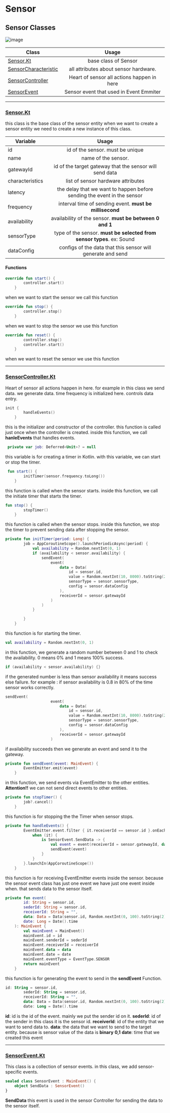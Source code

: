 # Sensor

## Sensor Classes
![image](https://github.com/MarsXan/fogSimulator/blob/version2/src/main/kotlin/com/fogsim/fog/statics/sensor/sensor.png)

| Class        | Usage           |
| ------------- |:-------------:|
| [Sensor.Kt](https://github.com/MarsXan/fogSimulator/blob/version2/src/main/kotlin/com/fogsim/fog/sensor/Sensor.kt)      |  base class of Sensor |
| [SensorCharacteristic](https://github.com/MarsXan/fogSimulator/blob/version2/src/main/kotlin/com/fogsim/fog/sensor/SensorCharacteristic.kt)      | all attributes about sensor hardware.      |
| [SensorController](https://github.com/MarsXan/fogSimulator/blob/version2/src/main/kotlin/com/fogsim/fog/sensor/SensorController.kt) | Heart of sensor all actions happen in here      |
| [SensorEvent](https://github.com/MarsXan/fogSimulator/blob/version2/src/main/kotlin/com/fogsim/fog/sensor/SensorEvent.kt) | Sensor event that used in Event Emmiter     |

---

### [Sensor.Kt](https://github.com/MarsXan/fogSimulator/blob/version2/src/main/kotlin/com/fogsim/fog/sensor/Sensor.kt) 

this class is the base class of the sensor entity when we want to create a sensor entity we need to create a new instance of this class.

| Variable        | Usage           |
| ------------- |:-------------:|
| id |  id of the sensor. must be unique  |
| name |   name of the sensor. |
| gatewayId |  id of the target gateway that the sensor will send data  |
| characteristics |  list of sensor hardware attributes |
| latency |  the delay that we want to happen before sending the event in the sensor  |
| frequency |  interval time of sending event. **must be millisecond**  |
| availability |  availability of the sensor. **must be between 0 and 1**  |
| sensorType | type of the sensor. **must be selected from sensor types**. ex: Sound  |
| dataConfig | configs of the data that this sensor will generate and send|

#### Functions

```kotlin
override fun start() {
        controller.start()
    }
```
when we want to start the sensor we call this function

```kotlin
override fun stop() {
        controller.stop()
    }
```
when we want to stop the sensor we use this function

```kotlin
override fun reset() {
        controller.stop()
        controller.start()
    }
```
when we want to reset the sensor we use this function

---

### [SensorController.Kt](https://github.com/MarsXan/fogSimulator/blob/version2/src/main/kotlin/com/fogsim/fog/sensor/SensorController.kt) 

Heart of sensor all actions happen in here. for example in this class we send data. we generate data. time frequency is initialized here.
controls data entry.

```kotlin
init {
        handleEvents()
    }
```
this is the initializer and constructor of the controller. this function is called just once when the controller is created. inside this function, we call **hanleEvents** that handles events. 

```kotlin
 private var job: Deferred<Unit>? = null
```
this variable is for creating a timer in Kotlin. with this variable, we can start or stop the timer.


```kotlin
 fun start() {
        initTimer(sensor.frequency.toLong())
    }
```
this function is called when the sensor starts. inside this function, we call the initiate timer that starts the timer.

```kotlin
fun stop() {
        stopTimer()
    }
```
this function is called when the sensor stops. inside this function, we stop the timer to prevent sending data after stopping the sensor.

```kotlin
private fun initTimer(period: Long) {
        job = AppCoroutineScope().launchPeriodicAsync(period) {
            val availability = Random.nextInt(0, 1)
            if (availability < sensor.availability) {
                sendEvent(
                    event(
                        data = Data(
                            id = sensor.id,
                            value = Random.nextInt(10, 8000).toString(2),
                            sensorType = sensor.sensorType,
                            config = sensor.dataConfig
                        ),
                        receiverId = sensor.gatewayId
                    )
                )
            }

        }
    }
```
this function is for starting the timer.
```kotlin
val availability = Random.nextInt(0, 1)
```
in this function, we generate a random number between 0 and 1 to check the availability. 0 means 0% and 1 means 100% success.

```kotlin
if (availability < sensor.availability) {}
```
if the generated number is less than sensor availability it means success else failure.
for example :
if sensor availability is 0.8 in 80% of the time sensor works correctly.

```kotlin
sendEvent(
                    event(
                        data = Data(
                            id = sensor.id,
                            value = Random.nextInt(10, 8000).toString(2),
                            sensorType = sensor.sensorType,
                            config = sensor.dataConfig
                        ),
                        receiverId = sensor.gatewayId
                    )
```

if availability succeeds then we generate an event and send it to the gateway.



```kotlin
private fun sendEvent(event: MainEvent) {
        EventEmitter.emit(event)
    }
```
in this function, we send events via EventEmitter to the other entities. **Attention!!** we can not send direct events to other entities.



```kotlin
private fun stopTimer() {
        job?.cancel()
    }
```

this function is for stopping the the Timer when sensor stops.

```kotlin
private fun handleEvents() {
        EventEmitter.event.filter { it.receiverId == sensor.id }.onEach {
            when (it) {
                is SensorEvent.SendData -> {
                    val event = event(receiverId = sensor.gatewayId, data = it.data)
                    sendEvent(event)
                }
            }
        }.launchIn(AppCoroutineScope())
    }
```
this function is for receiving EventEmitter events inside the sensor.
because the sensor event class has just one event we have just one event inside when. that sends data to the sensor itself.

```kotlin
private fun event(
        id: String = sensor.id,
        sederId: String = sensor.id,
        receiverId: String = "",
        data: Data = Data(sensor.id, Random.nextInt(0, 100).toString(2), sensor.sensorType),
        date: Long = Date().time
    ): MainEvent {
        val mainEvent = MainEvent()
        mainEvent.id = id
        mainEvent.senderId = sederId
        mainEvent.receiverId = receiverId
        mainEvent.data = data
        mainEvent.date = date
        mainEvent.eventType = EventType.SENSOR
        return mainEvent
    }
```

this function is for generating the event to send in the **sendEvent** Function.

```kotlin
id: String = sensor.id,
        sederId: String = sensor.id,
        receiverId: String = "",
        data: Data = Data(sensor.id, Random.nextInt(0, 100).toString(2), sensor.sensorType),
        date: Long = Date().time
```

**id**: id is the id of the event. mainly we put the sender id on it.
**sederId**: id of the sender in this class it is the sensor id.
**receiverId**: id of the entity that we want to send data to.
**data**: the data that we want to send to the target entity. because is sensor value of the data is **binary** **0,1**
**date**: time that we created this event

---

### [SensorEvent.Kt](https://github.com/MarsXan/fogSimulator/blob/version2/src/main/kotlin/com/fogsim/fog/sensor/SensorEvent.kt) 

This class is a collection of sensor events.
in this class, we add sensor-specific events.

```kotlin
sealed class SensorEvent : MainEvent() {
    object SendData : SensorEvent()
}
```
**SendData** 
this event is used in the sensor Controller for sending the data to the sensor itself.


